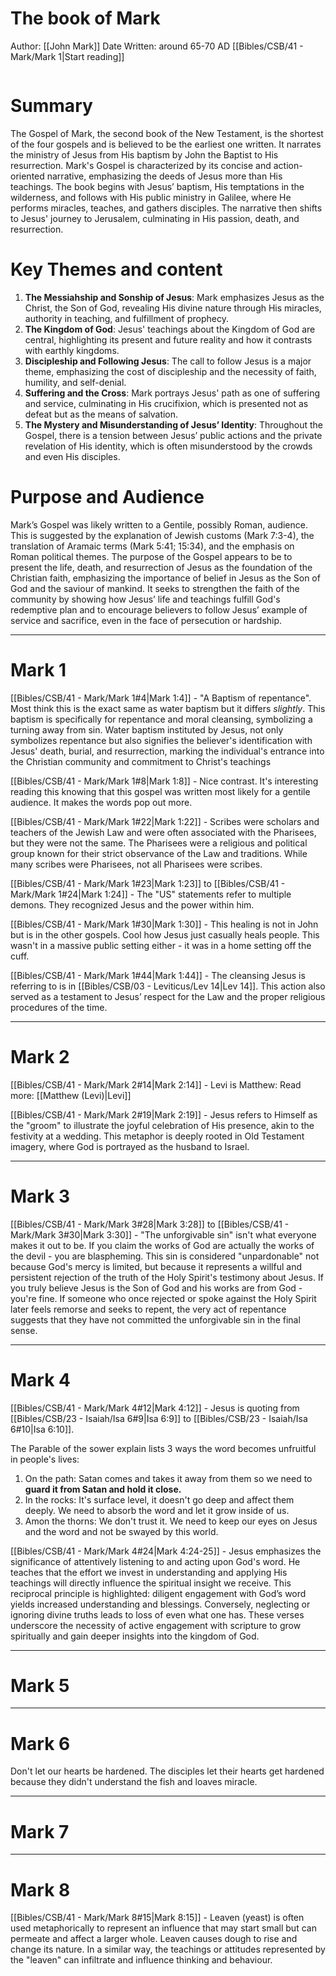# The book of Mark
Author: [[John Mark]]
Date Written: around 65-70 AD
[[Bibles/CSB/41 - Mark/Mark 1|Start reading]]

```table-of-contents
```

# Summary
The Gospel of Mark, the second book of the New Testament, is the shortest of the four gospels and is believed to be the earliest one written. It narrates the ministry of Jesus from His baptism by John the Baptist to His resurrection. Mark's Gospel is characterized by its concise and action-oriented narrative, emphasizing the deeds of Jesus more than His teachings. The book begins with Jesus’ baptism, His temptations in the wilderness, and follows with His public ministry in Galilee, where He performs miracles, teaches, and gathers disciples. The narrative then shifts to Jesus' journey to Jerusalem, culminating in His passion, death, and resurrection.

# Key Themes and content
1. **The Messiahship and Sonship of Jesus**: Mark emphasizes Jesus as the Christ, the Son of God, revealing His divine nature through His miracles, authority in teaching, and fulfillment of prophecy.
2. **The Kingdom of God**: Jesus' teachings about the Kingdom of God are central, highlighting its present and future reality and how it contrasts with earthly kingdoms.
3. **Discipleship and Following Jesus**: The call to follow Jesus is a major theme, emphasizing the cost of discipleship and the necessity of faith, humility, and self-denial.
4. **Suffering and the Cross**: Mark portrays Jesus' path as one of suffering and service, culminating in His crucifixion, which is presented not as defeat but as the means of salvation.
5. **The Mystery and Misunderstanding of Jesus’ Identity**: Throughout the Gospel, there is a tension between Jesus’ public actions and the private revelation of His identity, which is often misunderstood by the crowds and even His disciples.

# Purpose and Audience
Mark’s Gospel was likely written to a Gentile, possibly Roman, audience. This is suggested by the explanation of Jewish customs (Mark 7:3-4), the translation of Aramaic terms (Mark 5:41; 15:34), and the emphasis on Roman political themes. The purpose of the Gospel appears to be to present the life, death, and resurrection of Jesus as the foundation of the Christian faith, emphasizing the importance of belief in Jesus as the Son of God and the saviour of mankind. It seeks to strengthen the faith of the community by showing how Jesus’ life and teachings fulfill God's redemptive plan and to encourage believers to follow Jesus’ example of service and sacrifice, even in the face of persecution or hardship.

---
# Mark 1 
[[Bibles/CSB/41 - Mark/Mark 1#4|Mark 1:4]] - "A Baptism of repentance". Most think this is the exact same as water baptism but it differs *slightly*. This baptism is specifically for repentance and moral cleansing, symbolizing a turning away from sin. Water baptism instituted by Jesus, not only symbolizes repentance but also signifies the believer's identification with Jesus' death, burial, and resurrection, marking the individual's entrance into the Christian community and commitment to Christ's teachings

[[Bibles/CSB/41 - Mark/Mark 1#8|Mark 1:8]] - Nice contrast. It's interesting reading this knowing that this gospel was written most likely for a gentile audience. It makes the words pop out more.

[[Bibles/CSB/41 - Mark/Mark 1#22|Mark 1:22]] - Scribes were scholars and teachers of the Jewish Law and were often associated with the Pharisees, but they were not the same. The Pharisees were a religious and political group known for their strict observance of the Law and traditions. While many scribes were Pharisees, not all Pharisees were scribes.

[[Bibles/CSB/41 - Mark/Mark 1#23|Mark 1:23]] to [[Bibles/CSB/41 - Mark/Mark 1#24|Mark 1:24]] - The "US" statements refer to multiple demons. They recognized Jesus and the power within him.

[[Bibles/CSB/41 - Mark/Mark 1#30|Mark 1:30]] - This healing is not in John but is in the other gospels. Cool how Jesus just casually heals people. This wasn't in a massive public setting either - it was in a home setting off the cuff.

[[Bibles/CSB/41 - Mark/Mark 1#44|Mark 1:44]] - The cleansing Jesus is referring to is in [[Bibles/CSB/03 - Leviticus/Lev 14|Lev 14]]. This action also served as a testament to Jesus’ respect for the Law and the proper religious procedures of the time.

---
# Mark 2
[[Bibles/CSB/41 - Mark/Mark 2#14|Mark 2:14]] - Levi is Matthew: Read more: [[Matthew (Levi)|Levi]] 

[[Bibles/CSB/41 - Mark/Mark 2#19|Mark 2:19]] - Jesus refers to Himself as the "groom" to illustrate the joyful celebration of His presence, akin to the festivity at a wedding. This metaphor is deeply rooted in Old Testament imagery, where God is portrayed as the husband to Israel.


---
# Mark 3
[[Bibles/CSB/41 - Mark/Mark 3#28|Mark 3:28]] to [[Bibles/CSB/41 - Mark/Mark 3#30|Mark 3:30]] - "The unforgivable sin" isn't what everyone makes it out to be. If you claim the works of God are actually the works of the devil - you are blaspheming. This sin is considered "unpardonable" not because God's mercy is limited, but because it represents a willful and persistent rejection of the truth of the Holy Spirit's testimony about Jesus. If you truly believe Jesus is the Son of God and his works are from God - you're fine. If someone who once rejected or spoke against the Holy Spirit later feels remorse and seeks to repent, the very act of repentance suggests that they have not committed the unforgivable sin in the final sense. 

---
# Mark 4
[[Bibles/CSB/41 - Mark/Mark 4#12|Mark 4:12]] - Jesus is quoting from [[Bibles/CSB/23 - Isaiah/Isa 6#9|Isa 6:9]] to [[Bibles/CSB/23 - Isaiah/Isa 6#10|Isa 6:10]].

The Parable of the sower explain lists 3 ways the word becomes unfruitful in people's lives:
1. On the path: Satan comes and takes it away from them so we need to **guard it from Satan and hold it close.**
2. In the rocks: It's surface level, it doesn't go deep and affect them deeply. We need to absorb the word and let it grow inside of us.
3. Amon the thorns: We don't trust it. We need to keep our eyes on Jesus and the word and not be swayed by this world.

[[Bibles/CSB/41 - Mark/Mark 4#24|Mark 4:24-25]]  - Jesus emphasizes the significance of attentively listening to and acting upon God's word. He teaches that the effort we invest in understanding and applying His teachings will directly influence the spiritual insight we receive. This reciprocal principle is highlighted: diligent engagement with God’s word yields increased understanding and blessings. Conversely, neglecting or ignoring divine truths leads to loss of even what one has. These verses underscore the necessity of active engagement with scripture to grow spiritually and gain deeper insights into the kingdom of God.


---
# Mark 5


---
# Mark 6

Don't let our hearts be hardened. The disciples let their hearts get hardened because they didn't understand the fish and loaves miracle.

---
# Mark 7

---
# Mark 8
[[Bibles/CSB/41 - Mark/Mark 8#15|Mark 8:15]] - Leaven (yeast) is often used metaphorically to represent an influence that may start small but can permeate and affect a larger whole. Leaven causes dough to rise and change its nature. In a similar way, the teachings or attitudes represented by the "leaven" can infiltrate and influence thinking and behaviour.



